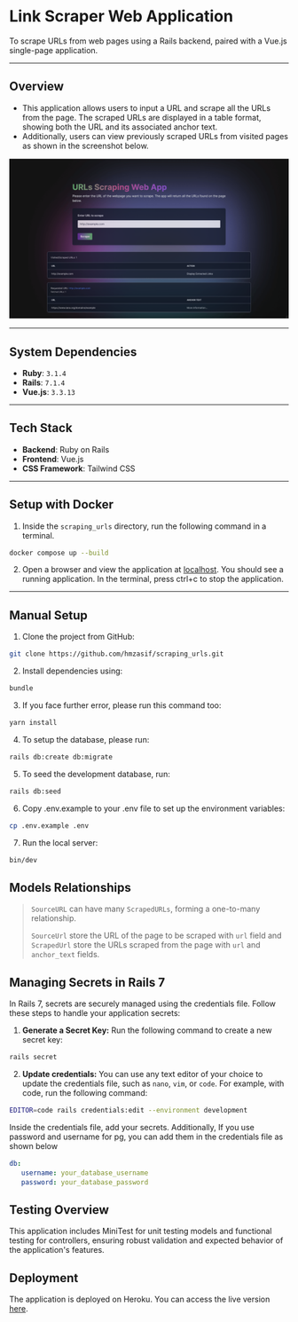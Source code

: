 # Link Scraper Web Application

To scrape URLs from web pages using a Rails backend, paired with a Vue.js single-page application.

---

## Overview

- This application allows users to input a URL and scrape all the URLs from the page. The scraped URLs are displayed in a table format, showing both the URL and its associated anchor text.
- Additionally, users can view previously scraped URLs from visited pages as shown in the screenshot below.


![Home Page Screenshot](public/home_page.png)

---

## System Dependencies
- **Ruby**: `3.1.4`
- **Rails**: `7.1.4`
- **Vue.js**: `3.3.13`
---

## Tech Stack
- **Backend**: Ruby on Rails
- **Frontend**: Vue.js
- **CSS Framework**: Tailwind CSS

---

## Setup with Docker

1. Inside the `scraping_urls` directory, run the following command in a terminal.

```bash
docker compose up --build
```

2. Open a browser and view the application at [localhost](http://localhost:3000). You should see a running application. In the terminal, press ctrl+c to stop the application.

---

## Manual Setup

1. Clone the project from GitHub:
```bash
git clone https://github.com/hmzasif/scraping_urls.git
```

2. Install dependencies using:
```bash
bundle
```

3. If you face further error, please run this command too:
```bash
yarn install
```

4. To setup the database, please run:
```bash
rails db:create db:migrate
```
5. To seed the development database, run:
```bash
rails db:seed
```

6. Copy .env.example to your .env file to set up the environment variables:
```bash
cp .env.example .env
```

7. Run the local server:
```bash
bin/dev
```

##  Models Relationships

> `SourceURL` can have many `ScrapedURLs`, forming a one-to-many relationship.
>
> `SourceUrl` store the URL of the page to be scraped with `url` field and `ScrapedUrl` store the URLs scraped from the page with `url` and `anchor_text` fields.


## Managing Secrets in Rails 7

In Rails 7, secrets are securely managed using the credentials file. Follow these steps to handle your application secrets:

1. **Generate a Secret Key:**
   Run the following command to create a new secret key:
```bash
rails secret
```
2. **Update credentials:** You can use any text editor of your choice to update the credentials file, such as `nano`, `vim`, or `code`. For example, with code, run the following command:
```bash
EDITOR=code rails credentials:edit --environment development
```

Inside the credentials file, add your secrets. Additionally, If you use password and username for pg, you can add them in the credentials file as shown below
```yaml
db:
   username: your_database_username
   password: your_database_password

```
## Testing Overview

This application includes MiniTest for unit testing models and functional testing for controllers, ensuring robust validation and expected behavior of the application's features.
## Deployment

The application is deployed on Heroku. You can access the live version [here](https://scraping-url-a54df9b3906f.herokuapp.com/).
